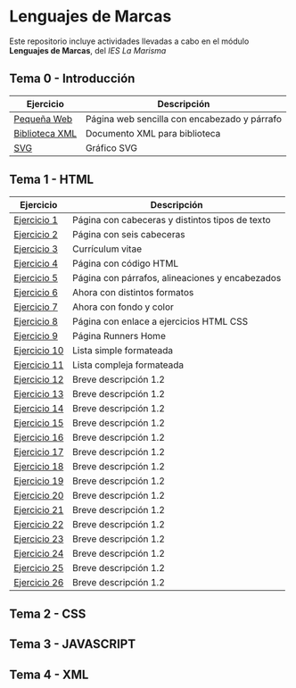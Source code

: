 # Lenguajes de Marcas
Este repositorio incluye actividades llevadas a cabo en el módulo **Lenguajes de Marcas**, del _IES La Marisma_

## Tema 0 - Introducción

| Ejercicio | Descripción |
|-----------|-------------|
| [Pequeña Web](./TEMA%200/Lawrence.html) | Página web sencilla con encabezado y párrafo |
| [Biblioteca XML](./TEMA%200/library.xml) | Documento XML para biblioteca |
| [SVG](./TEMA%200/SVG.svg) | Gráfico SVG |

## Tema 1 - HTML 

| Ejercicio | Descripción |
|-----------|-------------|
| [Ejercicio 1](./TEMA1/ejercicio1html.html) | Página con cabeceras y distintos tipos de texto |
| [Ejercicio 2](./TEMA1/ejercicio2html.html) | Página con seis cabeceras |
| [Ejercicio 3](./TEMA1/ejercicio3html.html) | Currículum vitae |
| [Ejercicio 4](./TEMA1/ejercicio4html.html) | Página con código HTML |
| [Ejercicio 5](./TEMA1/ejercicio5html.html) | Página con párrafos, alineaciones y encabezados |
| [Ejercicio 6](./TEMA1/ejercicio6html.html) | Ahora con distintos formatos |
| [Ejercicio 7](./TEMA1/ejercicio7html.html) | Ahora con fondo y color |
| [Ejercicio 8](./TEMA1/ejercicio8html.html) | Página con enlace a ejercicios HTML CSS|
| [Ejercicio 9](./TEMA1/EJERCICIO9/index.html) | Página Runners Home |
| [Ejercicio 10](./TEMA1/ejercicio10html.html) | Lista simple formateada |
| [Ejercicio 11](./TEMA1/ejercicio11html.html) | Lista compleja formateada |
| [Ejercicio 12](./TEMA1/ejercicio12html.html) | Breve descripción 1.2 |
| [Ejercicio 13](./TEMA1/ejercicio13html.html) | Breve descripción 1.2 |
| [Ejercicio 14](./TEMA1/ejercicio14html.html) | Breve descripción 1.2 |
| [Ejercicio 15](./TEMA1/ejercicio15html.html) | Breve descripción 1.2 |
| [Ejercicio 16](./TEMA1/ejercicio16html.html) | Breve descripción 1.2 |
| [Ejercicio 17](./TEMA1/ejercicio17html.html) | Breve descripción 1.2 |
| [Ejercicio 18](./TEMA1/ejercicio18html.html) | Breve descripción 1.2 |
| [Ejercicio 19](./TEMA1/ejercicio19html.html) | Breve descripción 1.2 |
| [Ejercicio 20](./TEMA1/ejercicio20html.html) | Breve descripción 1.2 |
| [Ejercicio 21](./TEMA1/ejercicio21html.html) | Breve descripción 1.2 |
| [Ejercicio 22](./TEMA1/ejercicio22html.html) | Breve descripción 1.2 |
| [Ejercicio 23](./TEMA1/ejercicio23html.html) | Breve descripción 1.2 |
| [Ejercicio 24](./TEMA1/ejercicio24html.html) | Breve descripción 1.2 |
| [Ejercicio 25](./TEMA1/ejercicio25html.html) | Breve descripción 1.2 |
| [Ejercicio 26](./TEMA1/ejercicio26html.html) | Breve descripción 1.2 |


## Tema 2 - CSS
## Tema 3 - JAVASCRIPT 
## Tema 4 - XML 
